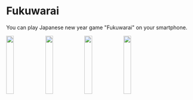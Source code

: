 # Fukuwarai

You can play Japanese new year game "Fukuwarai" on your smartphone.

<img src="https://user-images.githubusercontent.com/49929107/75093446-1fe15200-55c5-11ea-8b10-9677561249e3.jpg" width=20%> <img src="https://user-images.githubusercontent.com/49929107/75093584-608d9b00-55c6-11ea-95c6-f773f90c47df.jpg" width=20%> <img src="https://user-images.githubusercontent.com/49929107/75093521-d0e7ec80-55c5-11ea-8cff-30017d4205b7.jpg" width=20%> <img src="https://user-images.githubusercontent.com/49929107/75093524-d7766400-55c5-11ea-8828-e67ee02781df.jpg" width=20%>
